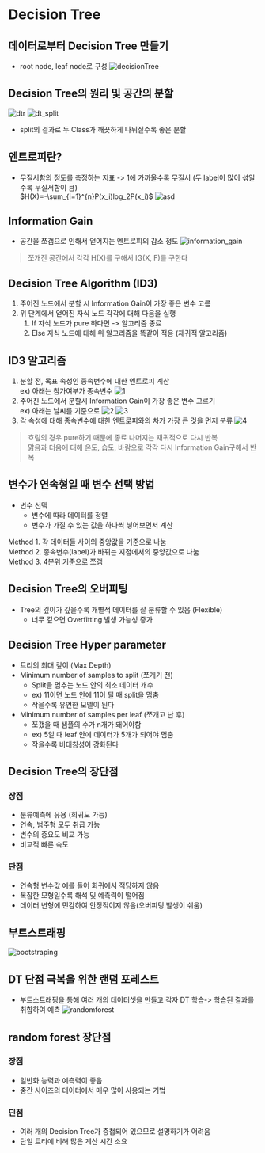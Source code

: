 # Decision Tree
## 데이터로부터 Decision Tree 만들기
- root node, leaf node로 구성
![decisionTree](img/make_dt.png)
## Decision Tree의 원리 및 공간의 분할
![dtr](img/dt_r.png)
![dt_split](img/dt_split.png)
- split의 결과로 두 Class가 깨끗하게 나눠질수록 좋은 분할

## 엔트로피란?
- 무질서함의 정도를 측정하는 지표 -> 1에 가까울수록 무질서 (두 label이 많이 섞일수록 무질서함이 큼)  
$H(X)=-\sum_{i=1}^{n}P(x_i)log_2P(x_i)$
![asd](img/entropy.png)

## Information Gain
- 공간을 쪼갬으로 인해서 얻어지는 엔트로피의 감소 정도
![information_gain](img/informatrion_gain.png)
> 쪼개진 공간에서 각각 H(X)를 구해서 IG(X, F)를 구한다

## Decision Tree Algorithm (ID3)
1.  주어진 노드에서 분할 시 Information Gain이 가장 좋은 변수 고름
2.  위 단계에서 얻어진 자식 노드 각각에 대해 다음을 실행
    1. If 자식 노드가 pure 하다면 -> 알고리즘 종료
    2. Else 자식 노드에 대해 위 알고리즘을 똑같이 적용 (재귀적 알고리즘)

## ID3 알고리즘
1. 분할 전, 목표 속성인 종속변수에 대한 엔트로피 계산  
ex) 아래는 참가여부가 종속변수
![1](img/id3_1.png)
2. 주어진 노드에서 분할시 Information Gain이 가장 좋은 변수 고르기  
ex) 아래는 날씨를 기준으로
![2](img/id3_2.png)
![3](img/id3_3.png)
3. 각 속성에 대해 종속변수에 대한 엔트로피와의 차가 가장 큰 것을 먼저 분류
![4](img/id3_4.png)
> 흐림의 경우 pure하기 때문에 종료 나머지는 재귀적으로 다시 반복  
> 맑음과 더움에 대해 온도, 습도, 바람으로 각각 다시 Information Gain구해서 반복

## 변수가 연속형일 때 변수 선택 방법
- 변수 선택
  - 변수에 따라 데이터를 정렬
  - 변수가 가질 수 있는 값을 하나씩 넣어보면서 계산

Method 1. 각 데이터들 사이의 중앙값을 기준으로 나눔  
Method 2. 종속변수(label)가 바뀌는 지점에서의 중앙값으로 나눔  
Method 3. 4분위 기준으로 쪼갬

## Decision Tree의 오버피팅
- Tree의 깊이가 깊을수록 개별적 데이터를 잘 분류할 수 있음 (Flexible)
  - 너무 깊으면 Overfitting 발생 가능성 증가 

## Decision Tree Hyper parameter
- 트리의 최대 깊이 (Max Depth)
- Minimum number of samples to split (쪼개기 전)
  - Split을 멈추는 노드 안의 최소 데이터 개수
  - ex) 11이면 노드 안에 11이 될 때 split을 멈춤
  - 작을수록 유연한 모델이 된다
- Minimum number of samples per leaf (쪼개고 난 후)
  - 쪼갰을 때 샘플의 수가 n개가 돼어야함
  - ex) 5일 때 leaf 안에 데이터가 5개가 되어야 멈춤
  - 작을수록 비대칭성이 강화된다

## Decision Tree의 장단점
### 장점
- 분류예측에 유용 (회귀도 가능)
- 연속, 범주형 모두 취급 가능
- 변수의 중요도 비교 가능
- 비교적 빠른 속도
### 단점
- 연속형 변수값 예를 들어 회귀에서 적당하지 않음
- 복잡한 모형일수록 해석 및 예측력이 떨어짐
- 데이터 변형에 민감하여 안정적이지 않음(오버피팅 발생이 쉬움)

## 부트스트래핑
![bootstraping](img/bootstraping.png)

## DT 단점 극복을 위한 랜덤 포레스트
- 부트스트래핑을 통해 여러 개의 데이터셋을 만들고 각자 DT 학습-> 학습된 결과를 취합하여 예측
![randomforest](img/randomforest.png)

## random forest 장단점
### 장점
- 일반화 능력과 예측력이 좋음
- 중간 사이즈의 데이터에서 매우 많이 사용되는 기법
### 딘점
- 여러 개의 Decision Tree가 중첩되어 있으므로 설명하기가 어려움
- 단일 트리에 비해 많은 계산 시간 소요